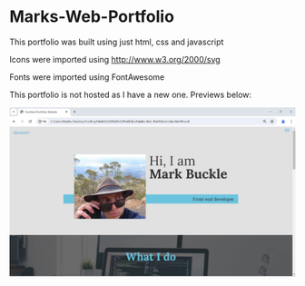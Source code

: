 # Marks-Web-Portfolio

This portfolio was built using just html, css and javascript

Icons were imported using http://www.w3.org/2000/svg

Fonts were imported using FontAwesome

This portfolio is not hosted as I have a new one. Previews below:

<p align="center"><img alt="Img1" src="./img/GitHub/Img1.png" width="700" /></p>

